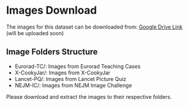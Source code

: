 # Images Download

The images for this dataset can be downloaded from:
[Google Drive Link](your_download_link_here) (will be uploaded soon)

## Image Folders Structure
- Eurorad-TC/: Images from Eurorad Teaching Cases
- X-CookyJar/: Images from X-CookyJar
- Lancet-PQ/: Images from Lancet Picture Quiz
- NEJM-IC/: Images from NEJM Image Challenge

Please download and extract the images to their respective folders.